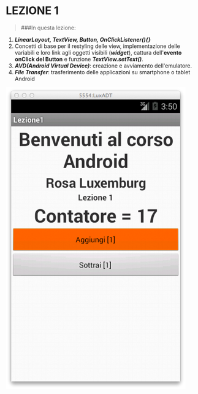 # LEZIONE 1 #
>###In questa lezione: 
1. _**LinearLayout, TextView, Button, OnClickListener(){}**_
2. Concetti di base per il restyling delle view, implementazione delle variabili e loro link agli oggetti visibili (_**widget**_), cattura dell'**evento onClick del Button** e funzione _**TextView.setText()**_.
3. _**AVD(Android Virtual Device)**_: creazione e avviamento dell'emulatore.
4. _**File Transfer**_: trasferimento delle applicazioni su smartphone o tablet Android

![Lezione 1](https://github.com/rdgmus/Luxemburg/blob/master/images/screenshotLezione1.png)
